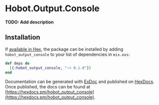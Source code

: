 # Hobot.Output.Console

**TODO: Add description**

## Installation

If [available in Hex](https://hex.pm/docs/publish), the package can be installed
by adding `hobot_output_console` to your list of dependencies in `mix.exs`:

```elixir
def deps do
  [{:hobot_output_console, "~> 0.1.0"}]
end
```

Documentation can be generated with [ExDoc](https://github.com/elixir-lang/ex_doc)
and published on [HexDocs](https://hexdocs.pm). Once published, the docs can
be found at [https://hexdocs.pm/hobot_output_console](https://hexdocs.pm/hobot_output_console).

